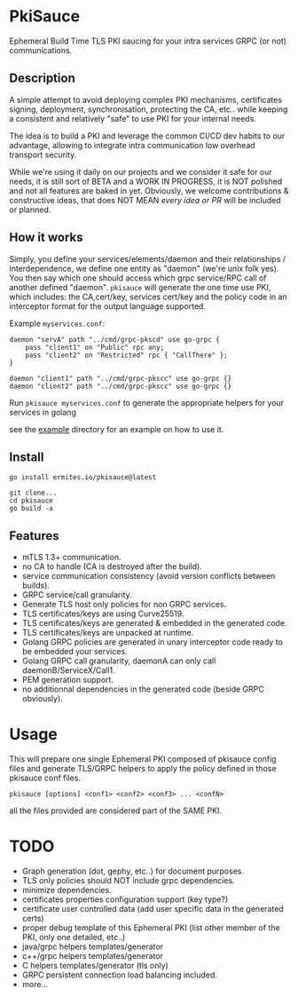 # PkiSauce

Ephemeral Build Time TLS PKI saucing for your intra services GRPC (or not) communications.

## Description

A simple attempt to avoid deploying complex PKI mechanisms, certificates signing, deployment, synchronisation,
protecting the CA, etc..  while keeping a consistent and relatively "safe" to use PKI for your internal needs.

The idea is to build a PKI and leverage the common CI/CD dev habits to our advantage, allowing to integrate intra communication low overhead transport security.

While we're using it daily on our projects and we consider it safe for our needs, it is still sort of BETA and a WORK IN PROGRESS, it is NOT polished and not all features are baked in yet.
Obviously, we welcome contributions & constructive ideas, that does NOT MEAN _every idea or PR_ will be included or planned.

## How it works

Simply, you define your services/elements/daemon and their relationships / interdependence, we define one entity as "daemon" (we're unix folk yes).
You then say which one should access which grpc service/RPC call of another defined "daemon". 
`pkisauce` will generate the one time use PKI, which includes: the CA,cert/key, services cert/key and the policy code in an interceptor format for the output language supported.

Example `myservices.conf`:
```
daemon "servA" path "../cmd/grpc-pkscd" use go-grpc {
	pass "client1" on "Public" rpc any;
	pass "client2" on "Restricted" rpc { "CallThere" };
}

daemon "client1" path "../cmd/grpc-pkscc" use go-grpc {}
daemon "client2" path "../cmd/grpc-pkscc" use go-grpc {}
```

Run `pkisauce myservices.conf` to generate the appropriate helpers for your services in golang

see the [example](example) directory for an example on how to use it.

## Install

```shell
go install ermites.io/pkisauce@latest
```

```shell
git clone...
cd pkisauce
go build -a
```

## Features

* mTLS 1.3+ communication.
* no CA to handle (CA is destroyed after the build).
* service communication consistency (avoid version conflicts between builds).
* GRPC service/call granularity.
* Generate TLS host only policies for non GRPC services.
* TLS certificates/keys are using Curve25519.
* TLS certificates/keys are generated & embedded in the generated code.
* TLS certificates/keys are unpacked at runtime.
* Golang GRPC policies are generated in unary interceptor code ready to be embedded your services.
* Golang GRPC call granularity, daemonA can only call daemonB/ServiceX/Call1.
* PEM generation support.
* no additionnal dependencies in the generated code (beside GRPC obviously).


# Usage

This will prepare one single Ephemeral PKI composed of pkisauce config files 
and generate TLS/GRPC helpers to apply the policy defined in those pkisauce conf files.

```shell
pkisauce [options] <conf1> <conf2> <conf3> ... <confN> 
```

all the files provided are considered part of the SAME PKI.

# TODO

- Graph generation (dot, gephy, etc..) for document purposes.
- TLS only policies should NOT include grpc dependencies.
- minimize dependencies.
- certificates properties configuration support (key type?)
- certificate user controlled data  (add user specific data in the generated certs)
- proper debug template of this Ephemeral PKI (list other member of the PKI, only one detailed, etc..)
- java/grpc helpers templates/generator
- c++/grpc helpers templates/generator
- C helpers templates/generator (tls only)
- GRPC persistent connection load balancing included.
- more...
